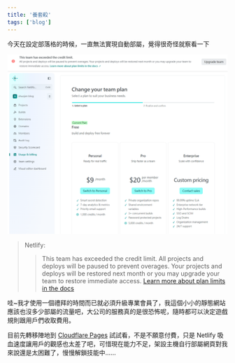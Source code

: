 ```yaml
---
title: '養套殺'
tags: ['blog']
---
```

今天在設定部落格的時候，一直無法實現自動部屬，覺得很奇怪就察看一下

![img](./img_20250915/netlify.png)

> Netlify:
>> This team has exceeded the credit limit. All projects and deploys will be paused to prevent overages. Your projects and deploys will be restored next month or you may upgrade your team to restore immediate access.
>> [Learn more about plan limits in the docs](https://docs.netlify.com/manage/accounts-and-billing/billing/billing-for-credit-based-plans/how-credits-work/)

哇~我才使用一個禮拜的時間而已就必須升級專業會員了，我這個小小的靜態網站應該也沒多少部屬的流量吧，大公司的服務真的是很恐怖呢，隨時都可以決定遊戲規則跟用戶們收取費用。

目前先轉移陣地到 [Cloudflare Pages](https://pages.cloudflare.com/) 試試看，不是不願意付費，只是 Netlify 吸血速度讓用戶的觀感也太差了吧，可惜現在能力不足，架設主機自行部屬網頁對我來說還是太困難了，慢慢解鎖技能中......